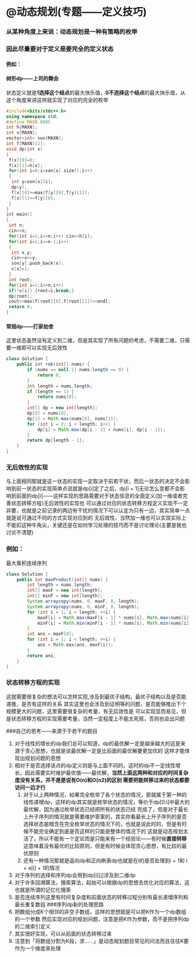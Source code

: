 # @动态规划(专题——定义技巧)

### 从某种角度上来说：动态规划是一种有策略的枚举

### 因此尽量要对于定义是要完全的定义状态

#### 例如：

#### 树形dp——上司的舞会

状态定义就是**1选择这个结点**的最大快乐值，**0不选择这个结点**的最大快乐值，从这个角度来讲这样就实现了对应的完全的枚举

```c++
#include<bits/stdc++.h>
using namespace std;
#define MAXN 6005
int h[MAXN];
int v[MAXN];
vector<int> son[MAXN];
int f[MAXN][2];
void dp(int x)
{
 f[x][0]=0;
 f[x][1]=h[x];
 for(int i=0;i<son[x].size();i++)
 {
  int y=son[x][i];
  dp(y);
  f[x][0]+=max(f[y][0],f[y][1]);
  f[x][1]+=f[y][0];
 }
}
int main()
{
 int n;
 cin>>n;
 for(int i=1;i<=n;i++) cin>>h[i];
 for(int i=1;i<=n-1;i++)
 {
  int x,y;
  cin>>x>>y;
  son[y].push_back(x);
  v[x]=1;
 }
 int root;
 for(int i=1;i<=n;i++)
 if(!v[i]) {root=i;break;}
 dp(root);
 cout<<max(f[root][0],f[root][1])<<endl;
 return 0;
}
```

#### 常规dp——打家劫舍

这里状态虽然没有定义到二维，但是其实现了所有问题的考虑，不需要二维，只需要一维即可以实现无后效性

```java
class Solution {
    public int rob(int[] nums) {
        if (nums == null || nums.length == 0) {
            return 0;
        }
        int length = nums.length;
        if (length == 1) {
            return nums[0];
        }
        int[] dp = new int[length];
        dp[0] = nums[0];
        dp[1] = Math.max(nums[0], nums[1]);
        for (int i = 2; i < length; i++) {
            dp[i] = Math.max(dp[i - 2] + nums[i], dp[i - 1]);
        }
        return dp[length - 1];
    }
}
```



### 无后效性的实现

与上面相同那就是这一状态的实现一定取决于前若干状，而后一状态的决定不会影响到前一状态的实现简单点说就是dp[i]定了之后，dp[i + 1]无论怎么变都不会影响到前面的dp[i]——这样实现的思路需要对于状态信息的全面定义(加一维或者完善状态转移方程)无后效性的实现也
可以通过对应的状态转移方程定义实现不一定非要，也就是之前记录的两边有干扰的情况下可以认定为只有一边，其实简单一点就是说可通过不同的方式实现对应到的
无后效性，当然加一维也可以实现实际上不能扣这种牛角尖，关键还是在如何学习处理的技巧而不是讨论理论(主要是我也讨论不清楚)

### 例如：

最大乘积连续序列

```java
class Solution {
    public int maxProduct(int[] nums) {
        int length = nums.length;
        int[] maxF = new int[length];
        int[] minF = new int[length];
        System.arraycopy(nums, 0, maxF, 0, length);
        System.arraycopy(nums, 0, minF, 0, length);
        for (int i = 1; i < length; ++i) {
            maxF[i] = Math.max(maxF[i - 1] * nums[i], Math.max(nums[i], minF[i - 1] * nums[i]));
            minF[i] = Math.min(minF[i - 1] * nums[i], Math.min(nums[i], maxF[i - 1] * nums[i]));
        }
        int ans = maxF[0];
        for (int i = 1; i < length; ++i) {
            ans = Math.max(ans, maxF[i]);
        }
        return ans;
    }
}
```

### 状态转移方程的实现

这就需要很复杂的想法可以怎样实现,涉及到最优子结构，最优子结构以及是否能递推，是否有这样的关系
其实这里也会涉及到证明等的问题，是否能够推出下个规模更大的问题，这里需要很复杂的考量，有无后效性是
可以实现显而易见，但是状态转移方程的实现需要考量，当然一定程度上不能太死抠，否则也会出问题

###自己的思考——来源于于若干的题目
1. 对于线性的增长的dp我们总可以知道，dp的最优解一定是越来越大的这是来源于贪心思想，也就是说最优解一定是比前面的最优解要更加优的
这样才能体现出规划问题的思想
2. 相对于是否选择该点的dp定义则是与上面不同的，这时的dp不一定线性增长，因此需要实时维护最优值——最优解，**当然上面这两种和对应的时间复杂度没有关系，并不是是说有O(n)和O(n2)的区别
需要把能转移过来的状态都要访问一边才行**
   1. 对于以上两种情况，如果完全枚举了各个状态的情况，那就属于第一种的线性递增dp，这样的dp其实就是枚举状态的情况，等价于dp[0:i]中最大的最优解，因为通过枚举状态已经把所有的状态已经
   完成了，但是对于最长上升子序列的情况就是需要维护答案的，其实你看最长上升子序列的是否选择状态是暗含在完全枚举状态的情况下的，也就是说此时的，但是有时候不能完全确定到底是否这样的只能是整体的情况下的
   这就是动态规划太活了，所以不能有一个定论而是只能来有一个经验论——有时候**直接转移**这意味着没有最优的比较原则，但是有时候会体现贪心思想，有比较的最优原则
   2. 还有一种情况那就是返向dp和正向刷表dp也就是在i的是否处理到i + 1和 i + a[i] + 1的情况
3. 对于序列的选择和序列dp会用到dp[i][j]涉及到二维dp
4. 对于许多回溯算法，搜索算法，起始可以根据dp的思想去优化对应的算法，这也就是所谓的记忆化搜索
5. 是否连续序列这里有时间复杂度和前面状态的转移过程分别有最长递增序列和最长重复数组
###序列dp新的处理思路
1. 把数组分成K个相邻的非空子数组，这样的思想就是可以把K作为一个dp数组的一个参数
然后实现对应的规划问题，注意是把K作为参数，而不是把序列dp的二维索引定义
2. 其实很好实现，可以从前面的状态转移过来
3. 注意到「将数组分割为K段，求……」是动态规划题目常见的问法而且往往K要作为一个维度来处理